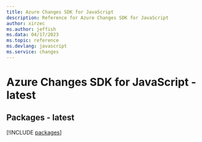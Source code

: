 ```yaml
---
title: Azure Changes SDK for JavaScript
description: Reference for Azure Changes SDK for JavaScript
author: xirzec
ms.author: jeffish
ms.data: 04/17/2023
ms.topic: reference
ms.devlang: javascript
ms.service: changes
---
```

# Azure Changes SDK for JavaScript - latest
## Packages - latest
[!INCLUDE [packages](changes-index.md)]